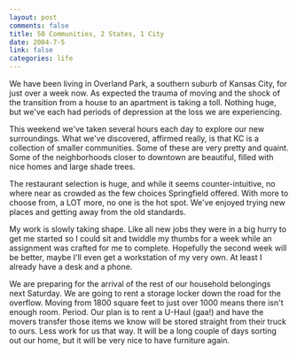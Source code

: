 ```yaml
--- 
layout: post
comments: false
title: 50 Communities, 2 States, 1 City
date: 2004-7-5
link: false
categories: life
---
```

We have been living in Overland Park, a southern suburb of Kansas City, for just over a week now. As expected the trauma of moving and the shock of the transition from a house to an apartment is taking a toll. Nothing huge, but we've each had periods of depression at the loss we are experiencing.

This weekend we've taken several hours each day to explore our new surroundings. What we've discovered, affirmed really, is that KC is a collection of smaller communities. Some of these are very pretty and quaint. Some of the neighborhoods closer to downtown are beautiful, filled with nice homes and large shade trees.

The restaurant selection is huge, and while it seems counter-intuitive, no where near as crowded as the few choices Springfield offered. With more to choose from, a LOT more, no one is the hot spot. We've enjoyed trying new places and getting away from the old standards.

My work is slowly taking shape. Like all new jobs they were in a big hurry to get me started so I could sit and twiddle my thumbs for a week while an assignment was crafted for me to complete. Hopefully the second week will be better, maybe I'll even get a workstation of my very own. At least I already have a desk and a phone.

We are preparing for the arrival of the rest of our household belongings next Saturday. We are going to rent a storage locker down the road for the overflow. Moving from 1800 square feet to just over 1000 means there isn't enough room. Period. Our plan is to rent a U-Haul (gaa!) and have the movers transfer those items we know will be stored straight from their truck to ours. Less work for us that way. It will be a long couple of days sorting out our home, but it will be very nice to have furniture again.
